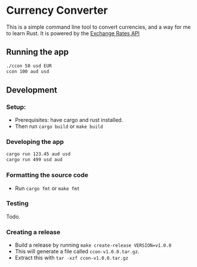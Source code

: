 # Currency Converter

This is a simple command line tool to convert currencies, and a way for me to learn Rust.
It is powered by the [Exchange Rates API](https://exchangeratesapi.io/)

## Running the app

```bash
./ccon 50 usd EUR
ccon 100 aud usd
```

## Development
### Setup:

- Prerequisites: have cargo and rust installed.
- Then run `cargo build` or `make build`

### Developing the app

```bash
cargo run 123.45 aud usd
cargo run 499 usd aud
```

### Formatting the source code

- Run `cargo fmt` or `make fmt`

### Testing

Todo.

### Creating a release

- Build a release by running `make create-release VERSION=v1.0.0`
- This will generate a file called `ccon-v1.0.0.tar.gz`.
- Extract this with `tar -xzf ccon-v1.0.0.tar.gz`

